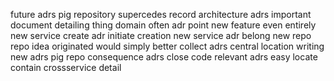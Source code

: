 future adrs pig repository supercedes record architecture adrs important document detailing thing domain often adr point new feature even entirely new service create adr initiate creation new service adr belong new repo repo idea originated would simply better collect adrs central location writing new adrs pig repo consequence adrs close code relevant adrs easy locate contain crossservice detail